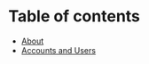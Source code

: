 # Table of contents

* [About](01-about/index.md)
* [Accounts and Users](02-accounts-users/index.md)
